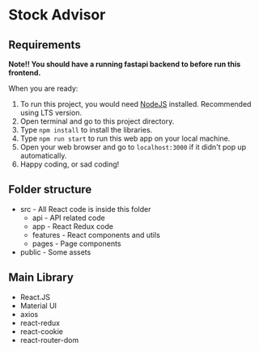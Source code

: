 # Stock Advisor

## Requirements

**Note!! You should have a running fastapi backend to before run this frontend.** 

When you are ready:

1. To run this project, you would need [NodeJS]("https://nodejs.org/en/") installed. Recommended using LTS version.
2. Open terminal and go to this project directory.
3. Type `npm install` to install the libraries.
4. Type `npm run start` to run this web app on your local machine.
5. Open your web browser and go to `localhost:3000` if it didn't pop up automatically.
6. Happy coding, or sad coding!

## Folder structure

- src - All React code is inside this folder
    - api - API related code
    - app - React Redux code
    - features - React components and utils
    - pages - Page components
- public - Some assets

## Main Library
- React.JS
- Material UI
- axios
- react-redux
- react-cookie
- react-router-dom

